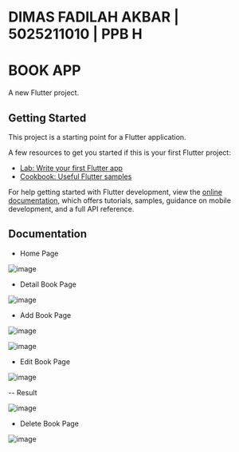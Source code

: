 # DIMAS FADILAH AKBAR | 5025211010 | PPB H

# BOOK APP

A new Flutter project.

## Getting Started

This project is a starting point for a Flutter application.

A few resources to get you started if this is your first Flutter project:

- [Lab: Write your first Flutter app](https://docs.flutter.dev/get-started/codelab)
- [Cookbook: Useful Flutter samples](https://docs.flutter.dev/cookbook)

For help getting started with Flutter development, view the
[online documentation](https://docs.flutter.dev/), which offers tutorials,
samples, guidance on mobile development, and a full API reference.

## Documentation

- Home Page

![image](https://github.com/dimss113/book_app_mobile_programming/assets/89715780/45104c9e-5d4f-4d27-a932-008d4774dc7f)

- Detail Book Page

![image](https://github.com/dimss113/book_app_mobile_programming/assets/89715780/0d337ec0-d5f3-4406-9ce7-2a4372dfb210)

- Add Book Page

![image](https://github.com/dimss113/book_app_mobile_programming/assets/89715780/3ac17825-8436-4ad1-8e43-749f65cec1ed)

![image](https://github.com/dimss113/book_app_mobile_programming/assets/89715780/ef11526f-5a21-4828-ae4e-d6eb72913b22)

- Edit Book Page

![image](https://github.com/dimss113/book_app_mobile_programming/assets/89715780/d7069ac2-8cf5-49b9-942f-1a889f57fadc)

-- Result

![image](https://github.com/dimss113/book_app_mobile_programming/assets/89715780/6f57249b-cf3b-4c43-91d2-d5622adf94dd)

- Delete Book Page

![image](https://github.com/dimss113/book_app_mobile_programming/assets/89715780/deffac3b-a116-4b78-ac08-6ffcf34ea78b)
